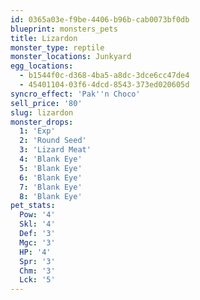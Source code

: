 ```yaml
---
id: 0365a03e-f9be-4406-b96b-cab0073bf0db
blueprint: monsters_pets
title: Lizardon
monster_type: reptile
monster_locations: Junkyard
egg_locations:
  - b1544f0c-d368-4ba5-a8dc-3dce6cc47de4
  - 45401104-03f6-4dcd-8543-373ed020605d
syncro_effect: 'Pak''n Choco'
sell_price: '80'
slug: lizardon
monster_drops:
  1: 'Exp'
  2: 'Round Seed'
  3: 'Lizard Meat'
  4: 'Blank Eye'
  5: 'Blank Eye'
  6: 'Blank Eye'
  7: 'Blank Eye'
  8: 'Blank Eye'
pet_stats:
  Pow: '4'
  Skl: '4'
  Def: '3'
  Mgc: '3'
  HP: '4'
  Spr: '3'
  Chm: '3'
  Lck: '5'
---
```

